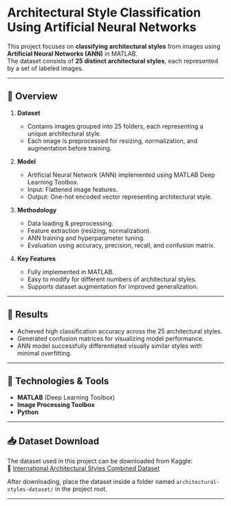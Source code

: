 # Architectural Style Classification Using Artificial Neural Networks

This project focuses on **classifying architectural styles** from images using **Artificial Neural Networks (ANN)** in MATLAB.  
The dataset consists of **25 distinct architectural styles**, each represented by a set of labeled images.

---

## 📌 Overview

1. **Dataset**
   - Contains images grouped into 25 folders, each representing a unique architectural style.
   - Each image is preprocessed for resizing, normalization, and augmentation before training.

2. **Model**
   - Artificial Neural Network (ANN) implemented using MATLAB Deep Learning Toolbox.
   - Input: Flattened image features.
   - Output: One-hot encoded vector representing architectural style.

3. **Methodology**
   - Data loading & preprocessing.
   - Feature extraction (resizing, normalization).
   - ANN training and hyperparameter tuning.
   - Evaluation using accuracy, precision, recall, and confusion matrix.

4. **Key Features**
   - Fully implemented in MATLAB.
   - Easy to modify for different numbers of architectural styles.
   - Supports dataset augmentation for improved generalization.

---

## 🧪 Results
- Achieved high classification accuracy across the 25 architectural styles.
- Generated confusion matrices for visualizing model performance.
- ANN model successfully differentiated visually similar styles with minimal overfitting.

---

## 🚀 Technologies & Tools
- **MATLAB** (Deep Learning Toolbox)
- **Image Processing Toolbox**
- **Python**

---

## 📥 Dataset Download
The dataset used in this project can be downloaded from Kaggle:  
🔗 [International Architectural Styles Combined Dataset](https://www.kaggle.com/datasets/jungseolin/international-architectural-styles-combined)

After downloading, place the dataset inside a folder named `architectural-styles-dataset/` in the project root.

---
